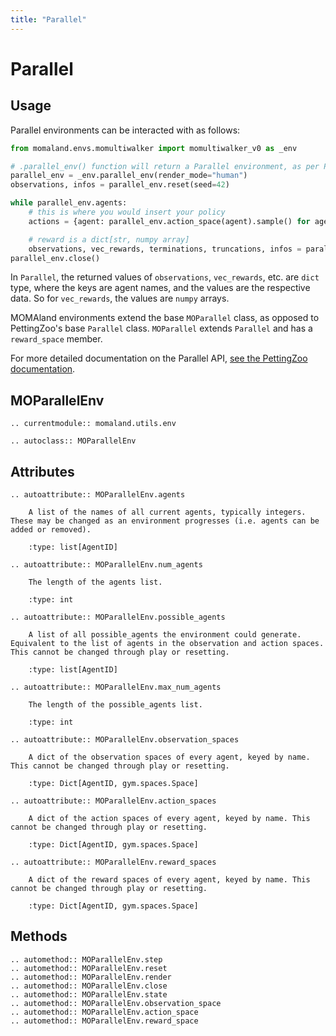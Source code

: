 ```yaml
---
title: "Parallel"
---
```


# Parallel
## Usage
Parallel environments can be interacted with as follows:

```python
from momaland.envs.momultiwalker import momultiwalker_v0 as _env

# .parallel_env() function will return a Parallel environment, as per PZ standard
parallel_env = _env.parallel_env(render_mode="human")
observations, infos = parallel_env.reset(seed=42)

while parallel_env.agents:
    # this is where you would insert your policy
    actions = {agent: parallel_env.action_space(agent).sample() for agent in parallel_env.agents}

    # reward is a dict[str, numpy array]
    observations, vec_rewards, terminations, truncations, infos = parallel_env.step(actions)
parallel_env.close()
```

In `Parallel`, the returned values of `observations`, `vec_rewards`, etc. are `dict` type, where the keys are agent names, and the values are the respective data. So for `vec_rewards`, the values are `numpy` arrays.

MOMAland environments extend the base `MOParallel` class, as opposed to PettingZoo's base `Parallel` class. `MOParallel` extends `Parallel` and has a `reward_space` member.

For more detailed documentation on the Parallel API, [see the PettingZoo documentation](https://pettingzoo.farama.org/api/parallel/).

## MOParallelEnv
```{eval-rst}
.. currentmodule:: momaland.utils.env

.. autoclass:: MOParallelEnv
```
## Attributes
```{eval-rst}
.. autoattribute:: MOParallelEnv.agents

    A list of the names of all current agents, typically integers. These may be changed as an environment progresses (i.e. agents can be added or removed).

    :type: list[AgentID]

.. autoattribute:: MOParallelEnv.num_agents

    The length of the agents list.

    :type: int

.. autoattribute:: MOParallelEnv.possible_agents

    A list of all possible_agents the environment could generate. Equivalent to the list of agents in the observation and action spaces. This cannot be changed through play or resetting.

    :type: list[AgentID]

.. autoattribute:: MOParallelEnv.max_num_agents

    The length of the possible_agents list.

    :type: int

.. autoattribute:: MOParallelEnv.observation_spaces

    A dict of the observation spaces of every agent, keyed by name. This cannot be changed through play or resetting.

    :type: Dict[AgentID, gym.spaces.Space]

.. autoattribute:: MOParallelEnv.action_spaces

    A dict of the action spaces of every agent, keyed by name. This cannot be changed through play or resetting.

    :type: Dict[AgentID, gym.spaces.Space]

.. autoattribute:: MOParallelEnv.reward_spaces

    A dict of the reward spaces of every agent, keyed by name. This cannot be changed through play or resetting.

    :type: Dict[AgentID, gym.spaces.Space]
```

## Methods
```{eval-rst}
.. automethod:: MOParallelEnv.step
.. automethod:: MOParallelEnv.reset
.. automethod:: MOParallelEnv.render
.. automethod:: MOParallelEnv.close
.. automethod:: MOParallelEnv.state
.. automethod:: MOParallelEnv.observation_space
.. automethod:: MOParallelEnv.action_space
.. automethod:: MOParallelEnv.reward_space
```
